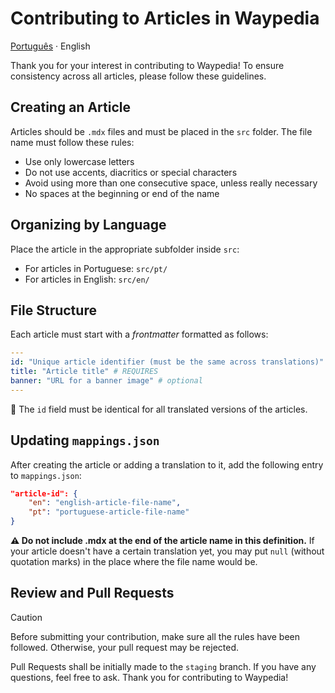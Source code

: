# Contributing to Articles in Waypedia

[Português](./CONTRIBUTING.pt.md) · English

Thank you for your interest in contributing to Waypedia! To ensure consistency across all articles, please follow these guidelines.

## Creating an Article

Articles should be `.mdx` files and must be placed in the `src` folder. The file name must follow these rules:

- Use only lowercase letters
- Do not use accents, diacritics or special characters
- Avoid using more than one consecutive space, unless really necessary
- No spaces at the beginning or end of the name

## Organizing by Language

Place the article in the appropriate subfolder inside `src`:

- For articles in Portuguese: `src/pt/`
- For articles in English: `src/en/`

## File Structure

Each article must start with a _frontmatter_ formatted as follows:

```yml
---
id: "Unique article identifier (must be the same across translations)" # REQUIRED
title: "Article title" # REQUIRES
banner: "URL for a banner image" # optional
---
```

🔹 The `id` field must be identical for all translated versions of the articles.

## Updating `mappings.json`

After creating the article or adding a translation to it, add the following entry to `mappings.json`:

```json
"article-id": {
    "en": "english-article-file-name",
    "pt": "portuguese-article-file-name"
}
```

**⚠ Do not include .mdx at the end of the article name in this definition.**
If your article doesn't have a certain translation yet, you may put `null` (without quotation marks) in the place where the file name would be.

## Review and Pull Requests

> [!CAUTION]
> Before submitting your contribution, make sure all the rules have been followed.
> Otherwise, your pull request may be rejected.

Pull Requests shall be initially made to the `staging` branch.
If you have any questions, feel free to ask. Thank you for contributing to Waypedia!
